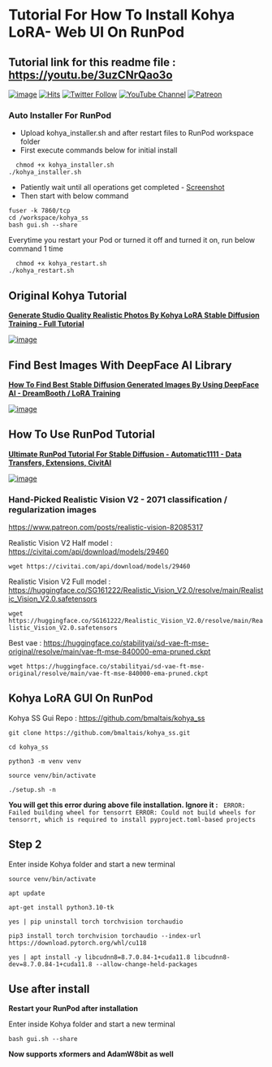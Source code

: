# Tutorial For How To Install Kohya LoRA- Web UI On RunPod

## Tutorial link for this readme file : https://youtu.be/3uzCNrQao3o

[![image](https://img.shields.io/discord/772774097734074388?label=Discord&logo=discord)](https://discord.com/servers/software-engineering-courses-secourses-772774097734074388) [![Hits](https://hits.seeyoufarm.com/api/count/incr/badge.svg?url=https%3A%2F%2Fgithub.com%2FFurkanGozukara%2FStable-Diffusion%2Fedit%2Fmain%2FTutorials%2FHow-To-Install-Kohya-LoRA-Web-UI-On-RunPod.md&count_bg=%2379C83D&title_bg=%239E0F0F&icon=apachespark.svg&icon_color=%23E7E7E7&title=views&edge_flat=false)](https://hits.seeyoufarm.com) [![Twitter Follow](https://img.shields.io/twitter/follow/GozukaraFurkan?label=Follow&style=social)](https://twitter.com/GozukaraFurkan) [![YouTube Channel](https://img.shields.io/badge/YouTube-Channel-red?style=for-the-badge&logo=youtube)](https://www.youtube.com/SECourses) [![Patreon](https://img.shields.io/badge/Patreon-Support%20Me-f96854?style=for-the-badge&logo=patreon)](https://www.patreon.com/your_patreon_page)

### Auto Installer For RunPod
* Upload kohya_installer.sh and after restart files to RunPod workspace folder
* First execute commands below for initial install
```
  chmod +x kohya_installer.sh
./kohya_installer.sh
```
* Patiently wait until all operations get completed - [Screenshot](https://s3.amazonaws.com/moonup/production/uploads/6345bd89fe134dfd7a0dba40/2EShruWEjxwmXbThP9PIz.png)
* Then start with below command
```
fuser -k 7860/tcp
cd /workspace/kohya_ss
bash gui.sh --share
```

Everytime you restart your Pod or turned it off and turned it on, run below command 1 time
```
  chmod +x kohya_restart.sh
./kohya_restart.sh
```


## Original Kohya Tutorial

[**Generate Studio Quality Realistic Photos By Kohya LoRA Stable Diffusion Training - Full Tutorial**](https://youtu.be/TpuDOsuKIBo)

[![image](https://user-images.githubusercontent.com/19240467/235155355-83ff14e5-a3c8-4ae8-83a5-6d2573189a22.png)](https://youtu.be/TpuDOsuKIBo)

## Find Best Images With DeepFace AI Library

[**How To Find Best Stable Diffusion Generated Images By Using DeepFace AI - DreamBooth / LoRA Training**](https://youtu.be/343I11mhnXs)

[![image](https://user-images.githubusercontent.com/19240467/236293388-6254ff84-0866-4bd4-a5d4-2db3c42be3f0.png)](https://youtu.be/343I11mhnXs)

## How To Use RunPod Tutorial

[**Ultimate RunPod Tutorial For Stable Diffusion - Automatic1111 - Data Transfers, Extensions, CivitAI**](https://www.youtube.com/watch?v=QN1vdGhjcRc) 

[![image](https://user-images.githubusercontent.com/19240467/219958249-82ecb925-901b-4f87-b776-f592b0f5eaad.png)](https://www.youtube.com/watch?v=QN1vdGhjcRc)

### Hand-Picked Realistic Vision V2 - 2071 classification / regularization images

https://www.patreon.com/posts/realistic-vision-82085317

Realistic Vision V2 Half model : https://civitai.com/api/download/models/29460

```wget https://civitai.com/api/download/models/29460```

Realistic Vision V2 Full model : https://huggingface.co/SG161222/Realistic_Vision_V2.0/resolve/main/Realistic_Vision_V2.0.safetensors

```wget https://huggingface.co/SG161222/Realistic_Vision_V2.0/resolve/main/Realistic_Vision_V2.0.safetensors```

Best vae : https://huggingface.co/stabilityai/sd-vae-ft-mse-original/resolve/main/vae-ft-mse-840000-ema-pruned.ckpt

```wget https://huggingface.co/stabilityai/sd-vae-ft-mse-original/resolve/main/vae-ft-mse-840000-ema-pruned.ckpt``` 


## Kohya LoRA GUI On RunPod

Kohya SS Gui Repo : https://github.com/bmaltais/kohya_ss

```
git clone https://github.com/bmaltais/kohya_ss.git

cd kohya_ss

python3 -m venv venv

source venv/bin/activate

./setup.sh -n
```

**You will get this error during above file installation. Ignore it :**  ``` ERROR: Failed building wheel for tensorrt
ERROR: Could not build wheels for tensorrt, which is required to install pyproject.toml-based projects```

## Step 2

Enter inside Kohya folder and start a new terminal

```
source venv/bin/activate

apt update

apt-get install python3.10-tk

yes | pip uninstall torch torchvision torchaudio

pip3 install torch torchvision torchaudio --index-url https://download.pytorch.org/whl/cu118

yes | apt install -y libcudnn8=8.7.0.84-1+cuda11.8 libcudnn8-dev=8.7.0.84-1+cuda11.8 --allow-change-held-packages
```

## Use after install

**Restart your RunPod after installation**

Enter inside Kohya folder and start a new terminal

```
bash gui.sh --share
```

**Now supports xformers and AdamW8bit as well**
